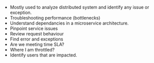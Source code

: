 - Mostly used to analyze distributed system and identify any issue or exception.
- Troubleshooting performance (bottlenecks)
- Understand dependancies in a microservice architecture.
- Pinpoint service issues
- Review request behaviour
- Find error and exceptions
- Are we meeting time SLA?
- Where I am throttled?
- Identify users that are impacted.
